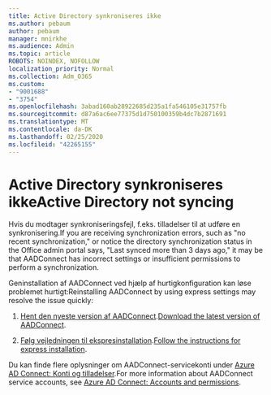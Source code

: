 ```yaml
---
title: Active Directory synkroniseres ikke
ms.author: pebaum
author: pebaum
manager: mnirkhe
ms.audience: Admin
ms.topic: article
ROBOTS: NOINDEX, NOFOLLOW
localization_priority: Normal
ms.collection: Adm_O365
ms.custom:
- "9001688"
- "3754"
ms.openlocfilehash: 3abad160ab28922685d235a1fa546105e31757fb
ms.sourcegitcommit: d87a6ac6ee77375d1d750100359b4dc7b2871691
ms.translationtype: MT
ms.contentlocale: da-DK
ms.lasthandoff: 02/25/2020
ms.locfileid: "42265155"
---
```

# <a name="active-directory-not-syncing"></a><span data-ttu-id="90e7c-102">Active Directory synkroniseres ikke</span><span class="sxs-lookup"><span data-stu-id="90e7c-102">Active Directory not syncing</span></span>

<span data-ttu-id="90e7c-103">Hvis du modtager synkroniseringsfejl, f.eks. tilladelser til at udføre en synkronisering.</span><span class="sxs-lookup"><span data-stu-id="90e7c-103">If you are receiving synchronization errors, such as "no recent synchronization," or notice the directory synchronization status in the Office admin portal says, "Last synced more than 3 days ago," it may be that AADConnect has incorrect settings or insufficient permissions to perform a synchronization.</span></span>  

<span data-ttu-id="90e7c-104">Geninstallation af AADConnect ved hjælp af hurtigkonfiguration kan løse problemet hurtigt:</span><span class="sxs-lookup"><span data-stu-id="90e7c-104">Reinstalling AADConnect by using express settings may resolve the issue quickly:</span></span>

1. <span data-ttu-id="90e7c-105">[Hent den nyeste version af AADConnect](https://go.microsoft.com/fwlink/?LinkId=615771).</span><span class="sxs-lookup"><span data-stu-id="90e7c-105">[Download the latest version of AADConnect](https://go.microsoft.com/fwlink/?LinkId=615771).</span></span>

2. <span data-ttu-id="90e7c-106">[Følg vejledningen til ekspresinstallation](https://docs.microsoft.com/azure/active-directory/hybrid/how-to-connect-install-express).</span><span class="sxs-lookup"><span data-stu-id="90e7c-106">[Follow the instructions for express installation](https://docs.microsoft.com/azure/active-directory/hybrid/how-to-connect-install-express).</span></span>

<span data-ttu-id="90e7c-107">Du kan finde flere oplysninger om AADConnect-servicekonti under [Azure AD Connect: Konti og tilladelser](https://docs.microsoft.com/azure/active-directory/hybrid/reference-connect-accounts-permissions).</span><span class="sxs-lookup"><span data-stu-id="90e7c-107">For more information about AADConnect service accounts, see [Azure AD Connect: Accounts and permissions](https://docs.microsoft.com/azure/active-directory/hybrid/reference-connect-accounts-permissions).</span></span>
